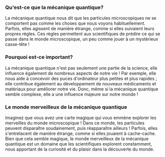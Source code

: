 ### Qu'est-ce que la mécanique quantique?

La mécanique quantique nous dit que les particules microscopiques ne se comportent pas comme les choses que nous voyons habituellement. Parfois, elles agissent de manière étrange, comme si elles suivaient leurs propres règles. Ces règles permettent aux scientifiques de prédire ce qui se passe dans le monde microscopique, un peu comme jouer à un mystérieux casse-tête !

### Pourquoi est-ce important?

La mécanique quantique n'est pas seulement une partie de la science, elle influence également de nombreux aspects de notre vie ! Par exemple, elle nous aide à concevoir des puces d'ordinateur plus petites et plus rapides ; elle contribue également au développement de nouveaux médicaments et matériaux pour améliorer notre vie. Donc, même si la mécanique quantique semble complexe, elle a une influence majeure sur notre monde !

### Le monde merveilleux de la mécanique quantique

Imaginez que vous avez une carte magique qui vous emmène explorer les merveilles du monde microscopique ! Dans ce monde, les particules peuvent disparaître soudainement, puis réapparaître ailleurs ! Parfois, elles s'entrelacent de manière étrange, comme si elles jouaient à cache-cache. Bien que cela semble magique, le monde merveilleux de la mécanique quantique est un domaine que les scientifiques explorent constamment, nous apportant de la curiosité et du plaisir dans la découverte du monde.
